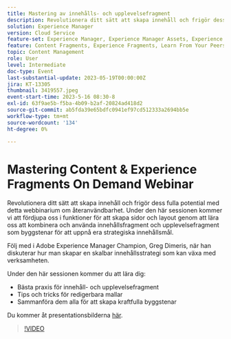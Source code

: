 ```yaml
---
title: Mastering av innehålls- och upplevelsefragment
description: Revolutionera ditt sätt att skapa innehåll och frigör dess fulla potential med detta webbinarium om återanvändbarhet.
solution: Experience Manager
version: Cloud Service
feature-set: Experience Manager, Experience Manager Assets, Experience Manager Sites
feature: Content Fragments, Experience Fragments, Learn From Your Peers
topic: Content Management
role: User
level: Intermediate
doc-type: Event
last-substantial-update: 2023-05-19T00:00:00Z
jira: KT-13305
thumbnail: 3419557.jpeg
event-start-time: 2023-5-16 08:30-8
exl-id: 63f9ae5b-f5ba-4b09-b2af-20824ad418d2
source-git-commit: ab5fda39e65bdfc0941ef97cd512333a2694bb5e
workflow-type: tm+mt
source-wordcount: '134'
ht-degree: 0%

---
```


# Mastering Content &amp; Experience Fragments On Demand Webinar

Revolutionera ditt sätt att skapa innehåll och frigör dess fulla potential med detta webbinarium om återanvändbarhet. Under den här sessionen kommer vi att fördjupa oss i funktioner för att skapa sidor och layout genom att lära oss att kombinera och använda innehållsfragment och upplevelsefragment som byggstenar för att uppnå era strategiska innehållsmål.

Följ med i Adobe Experience Manager Champion, Greg Dimeris, när han diskuterar hur man skapar en skalbar innehållsstrategi som kan växa med verksamheten.

Under den här sessionen kommer du att lära dig:

* Bästa praxis för innehåll- och upplevelsefragment
* Tips och tricks för redigerbara mallar
* Sammanföra dem alla för att skapa kraftfulla byggstenar

Du kommer åt presentationsbilderna [här](../../assets/experience-manager/may2023/mastering-content-and-experience-fragments/AEM_Content_fragments_and_Experience_Fragments_Webinar_Session_Final.pdf).

>[!VIDEO](https://video.tv.adobe.com/v/3419557/?learn=on)
